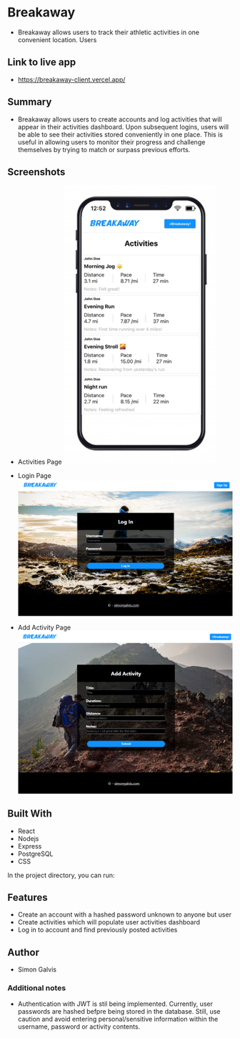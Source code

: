 # Breakaway
- Breakaway allows users to track their athletic activities in one convenient location. Users

## Link to live app
- https://breakaway-client.vercel.app/

## Summary
- Breakaway allows users to create accounts and log activities that will appear in their activities dashboard. Upon subsequent logins, users will be able to see their activities stored conveniently in one place. This is useful in allowing users to monitor their progress and challenge themselves by trying to match or surpass previous efforts.

## Screenshots
- Activities Page
![Activities Page](/src/images/sample-hero.jpg)

- Login Page
![Login Page](/src/images/breakaway-login.png)

- Add Activity Page
![Add Activity Page](/src/images/breakaway-add-activity.png)

## Built With
- React
- Nodejs
- Express
- PostgreSQL
- CSS

In the project directory, you can run:

## Features
- Create an account with a hashed password unknown to anyone but user
- Create activities which will populate user activities dashboard
- Log in to account and find previously posted activities

## Author
- Simon Galvis

### Additional notes
- Authentication with JWT is stil being implemented. Currently, user passwords are hashed befpre being stored in the database. Still, use caution and avoid entering personal/sensitive information within the username, password or activity contents.




